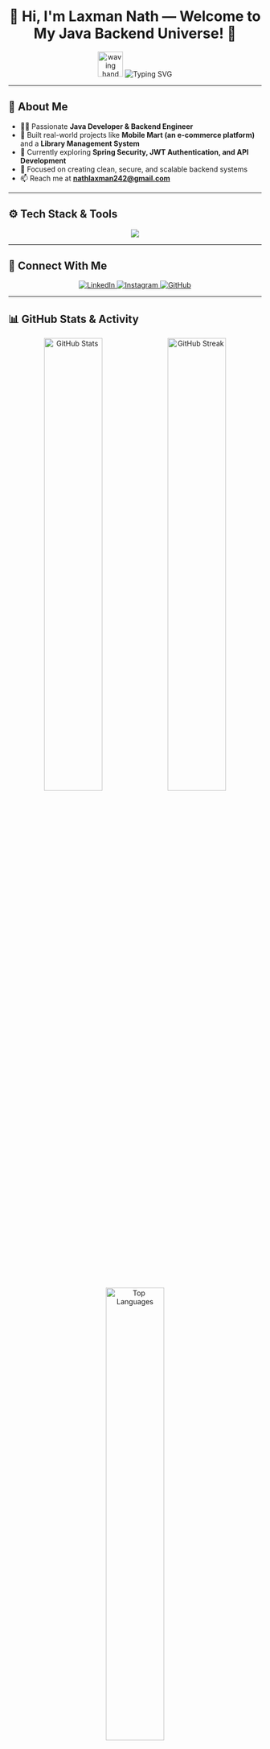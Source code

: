 <h1 align="center">👋 Hi, I'm Laxman Nath — Welcome to My Java Backend Universe! 🚀</h1>

<p align="center">
  <img src="https://media.giphy.com/media/hvRJCLFzcasrR4ia7z/giphy.gif" width="50" height="50" alt="waving hand" />
  <img src="https://readme-typing-svg.herokuapp.com/?font=Fira+Code&color=%23FF6F61&size=24&center=true&vCenter=true&width=900&height=50&lines=Hello,+I'm+Laxman+Nath!;Java+Developer+|+Spring+Boot+Enthusiast+|+Backend+Engineer;Building+Secure+and+Scalable+Web+Apps;Welcome+to+My+GitHub!" alt="Typing SVG" />
</p>

---

## 🌟 About Me

- 👨‍💻 Passionate **Java Developer & Backend Engineer**
- 🚀 Built real-world projects like **Mobile Mart (an e-commerce platform)** and a **Library Management System**
- 🌱 Currently exploring **Spring Security, JWT Authentication, and API Development**
- 🎯 Focused on creating clean, secure, and scalable backend systems
- 📫 Reach me at **[nathlaxman242@gmail.com](mailto:nathlaxman242@gmail.com)**

---

## ⚙️ Tech Stack & Tools

<p align="center">
  <img src="https://skillicons.dev/icons?i=java,spring,react,html,css,bootstrap,mysql,git,github,vscode,linux" />
</p>

---

## 🔗 Connect With Me

<p align="center">
  <a href="https://www.linkedin.com/in/laxman-nath/" target="_blank">
    <img src="https://img.shields.io/badge/LinkedIn-%230077B5.svg?style=for-the-badge&logo=linkedin&logoColor=white" alt="LinkedIn" />
  </a>
  <a href="https://www.instagram.com/laxmannath_/" target="_blank">
    <img src="https://img.shields.io/badge/Instagram-%23E4405F.svg?style=for-the-badge&logo=instagram&logoColor=white" alt="Instagram" />
  </a>
  <a href="https://github.com/Laxman-Nath" target="_blank">
    <img src="https://img.shields.io/badge/GitHub-181717?style=for-the-badge&logo=github&logoColor=white" alt="GitHub" />
  </a>
</p>

---

## 📊 GitHub Stats & Activity

<p align="center">
  <img src="https://github-readme-stats.vercel.app/api?username=Laxman-Nath&show_icons=true&theme=tokyonight&hide_border=true" width="48%" alt="GitHub Stats" />
  <img src="https://github-readme-streak-stats.herokuapp.com/?user=Laxman-Nath&theme=tokyonight&hide_border=true" width="48%" alt="GitHub Streak" />
</p>

<p align="center">
  <img src="https://github-readme-stats.vercel.app/api/top-langs/?username=Laxman-Nath&layout=compact&theme=tokyonight&hide_border=true" width="48%" alt="Top Languages" />
</p>

---

## 🐍 My Contribution Snake Animation

[![Run Snake Animation](https://github.com/Laxman-Nath/Laxman-Nath/actions/workflows/snake.yml/badge.svg)](https://github.com/Laxman-Nath/Laxman-Nath/actions/workflows/snake.yml)

<p align="center">
  <img src="https://raw.githubusercontent.com/Laxman-Nath/Laxman-Nath/output/snake.svg" alt="Snake animation" />
</p>

---

<h3 align="center">🚀 Let’s build, innovate, and grow together in the world of code! 🚀</h3>
